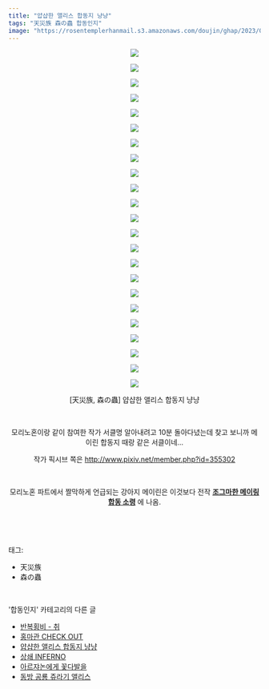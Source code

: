 ```yaml
---
title: "얍샵한 앨리스 합동지 냥냥"
tags: "天災族 森の蟲 합동인지"
image: "https://rosentemplerhanmail.s3.amazonaws.com/doujin/ghap/2023/001.jpg"
---
```

<div class="article">
<p style="text-align: center; clear: none; float: none;"><img src="{{ site.imgserver11 }}/ghap/2023/001.jpg"/></p>
<p style="text-align: center; clear: none; float: none;"><img src="{{ site.imgserver11 }}/ghap/2023/002.jpg"/></p>
<p style="text-align: center; clear: none; float: none;"><img src="{{ site.imgserver11 }}/ghap/2023/003.jpg"/></p>
<p style="text-align: center; clear: none; float: none;"><img src="{{ site.imgserver11 }}/ghap/2023/004.jpg"/></p>
<p style="text-align: center; clear: none; float: none;"><img src="{{ site.imgserver11 }}/ghap/2023/005.jpg"/></p>
<p style="text-align: center; clear: none; float: none;"><img src="{{ site.imgserver11 }}/ghap/2023/006.jpg"/></p>
<p style="text-align: center; clear: none; float: none;"><img src="{{ site.imgserver11 }}/ghap/2023/007.jpg"/></p>
<p style="text-align: center; clear: none; float: none;"><img src="{{ site.imgserver11 }}/ghap/2023/008.jpg"/></p>
<p style="text-align: center; clear: none; float: none;"><img src="{{ site.imgserver11 }}/ghap/2023/009.jpg"/></p>
<p style="text-align: center; clear: none; float: none;"><img src="{{ site.imgserver11 }}/ghap/2023/010.jpg"/></p>
<p style="text-align: center; clear: none; float: none;"><img src="{{ site.imgserver11 }}/ghap/2023/011.jpg"/></p>
<p style="text-align: center; clear: none; float: none;"><img src="{{ site.imgserver11 }}/ghap/2023/012.jpg"/></p>
<p style="text-align: center; clear: none; float: none;"><img src="{{ site.imgserver11 }}/ghap/2023/013.jpg"/></p>
<p style="text-align: center; clear: none; float: none;"><img src="{{ site.imgserver11 }}/ghap/2023/014.jpg"/></p>
<p style="text-align: center; clear: none; float: none;"><img src="{{ site.imgserver11 }}/ghap/2023/015.jpg"/></p>
<p style="text-align: center; clear: none; float: none;"><img src="{{ site.imgserver11 }}/ghap/2023/016.jpg"/></p>
<p style="text-align: center; clear: none; float: none;"><img src="{{ site.imgserver11 }}/ghap/2023/017.jpg"/></p>
<p style="text-align: center; clear: none; float: none;"><img src="{{ site.imgserver11 }}/ghap/2023/018.jpg"/></p>
<p style="text-align: center; clear: none; float: none;"><img src="{{ site.imgserver11 }}/ghap/2023/019.jpg"/></p>
<p style="text-align: center; clear: none; float: none;"><img src="{{ site.imgserver11 }}/ghap/2023/020.jpg"/></p>
<p style="text-align: center; clear: none; float: none;"><img src="{{ site.imgserver11 }}/ghap/2023/021.jpg"/></p>
<p style="text-align: center; clear: none; float: none;"><img src="{{ site.imgserver11 }}/ghap/2023/022.jpg"/></p>
<p style="text-align: center; clear: none; float: none;"><img src="{{ site.imgserver11 }}/ghap/2023/023.jpg"/></p>
<p style="text-align: center; clear: none; float: none;">[天災族, 森の蟲] 얍샵한 앨리스 합동지 냥냥</p>
<p style="text-align: center; clear: none; float: none;"><br/></p>
<p style="text-align: center; clear: none; float: none;">모리노혼이랑 같이 참여한 작가 서클명 알아내려고 10분 돌아다녔는데 찾고 보니까 메이린 합동지 때랑 같은 서클이네...</p>
<p style="text-align: center; clear: none; float: none;">작가 픽시브 쪽은 <a class="tx-link" href="http://www.pixiv.net/member.php?id=355302" target="_blank">http://www.pixiv.net/member.php?id=355302</a></p>
<p style="text-align: center; clear: none; float: none;"><br/></p>
<p style="text-align: center; clear: none; float: none;">모리노혼 파트에서 짤막하게 언급되는 강아지 메이린은 이것보다 전작 <a class="tx-link" href="http://ghaptouhou.tistory.com/1702" target="_blank"><b>조그마한 메이링 합동 소령</b></a> 에 나옴.</p>
<p><br/></p>
</div><br/>
<div class="tagTrail">
<p>태그: </p>
<ul>
<li>天災族</li>
<li>森の蟲</li>
</ul>
</div><br/>
<div class="another">
<p>'합동인지' 카테고리의 다른 글</p>
<ul>
<li><a href="/ghap_2044">반복횡비 - 취</a></li>
<li><a href="/ghap_2029">홍마관 CHECK OUT</a></li>
<li><a href="/ghap_2023">얍샵한 앨리스 합동지 냥냥</a></li>
<li><a href="/ghap_1992">상쇄 INFERNO</a></li>
<li><a href="/ghap_1984">아르쟈논에게 꽃다발을</a></li>
<li><a href="/ghap_1979">동방 공룡 쥬라기 앨리스</a></li>
</ul>
</div><br/>
<div class="cb_module cb_fluid">
<div class="cb_wrt cb_profile">
</div><!-- commentList close -->
</div><br/>
